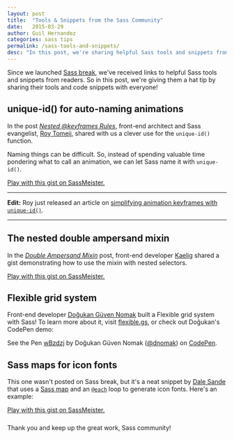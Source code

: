 ```yaml
---
layout: post
title:  "Tools & Snippets from the Sass Community"
date:   2015-03-29
author: Guil Hernandez
categories: sass tips
permalink: /sass-tools-and-snippets/
desc: "In this post, we're sharing helpful Sass tools and snippets from the Sass community."
---
```


Since we launched [Sass break](http://sassbreak.com/), we've received links to helpful Sass tools and snippets from readers. So in this post, we're giving them a hat tip by sharing their tools and code snippets with everyone!

## unique-id() for auto-naming animations   
In the post *[Nested @keyframes Rules](http://sassbreak.com/nested-keyframe-rules-sass/)*, front-end architect and Sass evangelist, [Roy Tomeij](https://twitter.com/roy), shared with us a clever use for the `unique-id()` function. 

Naming things can be difficult. So, instead of spending valuable time pondering what to call an animation, we can let Sass name it with `unique-id()`.

<p class="sassmeister" data-gist-id="682040499e2d95ebde12" data-height="350" data-theme="tomorrow"><a href="http://sassmeister.com/gist/682040499e2d95ebde12">Play with this gist on SassMeister.</a></p><script src="http://cdn.sassmeister.com/js/embed.js" async></script>

***

**Edit:** Roy just released an article on [simplifying animation keyframes with `unique-id()`](http://advancedsass.com/articles/simplify-animation-keyframes-with-unique-id.html).

***

## The nested double ampersand mixin

In the *[Double Ampersand Mixin](http://sassbreak.com/double-ampersand-mixin/)* post, front-end developer [Kaelig](https://twitter.com/kaelig) shared a gist demonstrating how to use the mixin with nested selectors.

<p class="sassmeister" data-gist-id="588ad7614481d259fc74" data-height="350" data-theme="tomorrow"><a href="http://sassmeister.com/gist/588ad7614481d259fc74">Play with this gist on SassMeister.</a></p><script src="http://cdn.sassmeister.com/js/embed.js" async></script>

## Flexible grid system  
Front-end developer [Doğukan Güven Nomak](https://twitter.com/dnomak) built a Flexible grid system with Sass! To learn more about it, visit [flexible.gs](http://flexible.gs/), or check out Doğukan's CodePen demo:

<p data-height="230" data-theme-id="0" data-slug-hash="wBzdzj" data-default-tab="result" data-user="dnomak" class='codepen'>See the Pen <a href='http://codepen.io/dnomak/pen/wBzdzj/'>wBzdzj</a> by Doğukan Güven Nomak (<a href='http://codepen.io/dnomak'>@dnomak</a>) on <a href='http://codepen.io'>CodePen</a>.</p>
<script async src="//assets.codepen.io/assets/embed/ei.js"></script>

## Sass maps for icon fonts
This one wasn't posted on Sass break, but it's a neat snippet by [Dale Sande](https://twitter.com/anotheruiguy) that uses a [Sass map](http://sass-lang.com/documentation/file.SASS_REFERENCE.html#maps) and an [`@each`](http://sass-lang.com/documentation/file.SASS_REFERENCE.html#each-directive) loop to generate icon fonts. Here's an example:

<div style="margin-bottom: 23.9998607635498px;" >
	<p class="sassmeister" data-gist-id="ea55f4db8599e9b8b79d" data-height="350" data-theme="tomorrow"><a href="http://sassmeister.com/gist/ea55f4db8599e9b8b79d">Play with this gist on SassMeister.</a></p><script src="http://cdn.sassmeister.com/js/embed.js" async></script>
</div>

Thank you and keep up the great work, Sass community!
